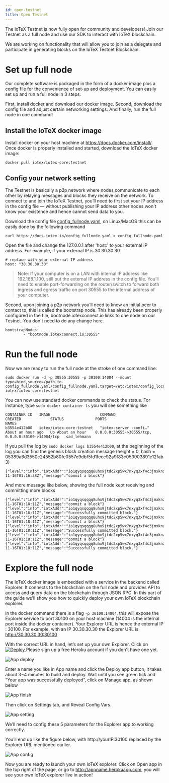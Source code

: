 ```yaml
---
id: open-testnet
title: Open Testnet
---
```


The IoTeX Testnet is now fully open for community and developers! Join our Testnet as a full node and use our SDK to interact with IoTeX blockchain.

We are working on functionality that will allow you to join as a delegate and participate in generating blocks on the IoTeX Testnet Blockchain.

# Set up full node
Our complete software is packaged in the form of a docker image plus a config file for the convenience of set-up and deployment. You can easily set up and run a full node in 3 steps.

First, install docker and download our docker image. Second, download the config file and adjust certain networking settings. And finally, run the full node in one command!

## Install the IoTeX docker image
Install docker on your host machine at https://docs.docker.com/install/. Once docker is properly installed and started, download the IoTeX docker image:

`docker pull iotex/iotex-core:testnet`

## Config your network setting
The Testnet is basically a p2p network where nodes communicate to each other by relaying messages and blocks they receive on the network. To connect to and join the IoTeX Testnet, you’ll need to first set your IP address in the config file — without publishing your IP address other nodes won't know your existence and hence cannot send data to you.

Download the config file <a href="/config_fullnode.yaml" download>config_fullnode.yaml</a>, on Linux/MacOS this can be easily done by the following command
```
curl https://docs.iotex.io/config_fullnode.yaml > config_fullnode.yaml
```
Open the file and change the 127.0.0.1 after 'host:' to your external IP address. For example, if your external IP is 30.30.30.30

```
# replace with your external IP address
host: "30.30.30.30"
```

> Note: If your computer is on a LAN with internal IP address like 192.168.1.100, still put the external IP address in the config file. You’ll need to enable port-forwarding on the router/switch to forward both ingress and egress traffic on port 30555 to the internal address of your computer.

Second, upon joining a p2p network you’ll need to know an initial peer to contact to, this is called the bootstrap node. This has already been properly configured in the file, bootnode.iotexconnect.io links to one node on our Testnet. You don't need to do any change here.

```
bootstrapNodes:
        - "bootnode.iotexconnect.io:30555"
```

# Run the full node
Now we are ready to run the full node at the stroke of one command line:

```
sudo docker run -d -p 30555:30555 -p 30100:14004 --mount type=bind,source=/path-to-config_fullnode.yaml/config_fullnode.yaml,target=/etc/iotex/config_local_fullnode.yaml iotex/iotex-core:testnet
```
You can now use standard docker commands to check the status. For instance, type `sudo docker container ls` you will see something like
```
CONTAINER ID   IMAGE                      COMMAND                  CREATED             STATUS              PORTS                                                NAMES
b3554e412b00   iotex/iotex-core:testnet   "iotex-server -confi…"   About an hour ago   Up About an hour    0.0.0.0:30555->30555/tcp, 0.0.0.0:30100->14004/tcp   sad_lehmann
```
If you pull the log by `sudo docker logs b3554e412b00`, at the beginning of the log you can find the genesis block creation message (height = 0, hash = 05389a6d3550c24552b80fe0557e9dbf5fd1fece92a9f83c053903891e12fab3)
```
{"level":"info","iotxAddr":"io1qyqsqqqq8uhx9jtdc2xp5wx7nxyq3xf4c3jmxknzj23d2m","networkAddress":"35.230.101.152:30555","nodeType":"full_node","height":0,"hash":"05389a6d3550c24552b80fe0557e9dbf5fd1fece92a9f83c053903891e12fab3","time":"2018-11-16T01:16:38Z","message":"commit a block"}
```
And more message like below, showing the full node kept receiving and committing more blocks
```
{"level":"info","iotxAddr":"io1qyqsqqqq8uhx9jtdc2xp5wx7nxyq3xf4c3jmxknzj23d2m","networkAddress":"35.230.101.152:30555","nodeType":"full_node","height":1,"hash":"2379d84c7dab2d1b7b0938b899083b3551c1fe0abe4aabca2a81f9e56ce6323c","time":"2018-11-16T01:18:11Z","message":"commit a block"}
{"level":"info","iotxAddr":"io1qyqsqqqq8uhx9jtdc2xp5wx7nxyq3xf4c3jmxknzj23d2m","networkAddress":"35.230.101.152:30555","nodeType":"full_node","recvHeight":1,"confirmedHeight":0,"source":"blockBuffer","syncedHeight":1,"time":"2018-11-16T01:18:11Z","message":"Successfully committed block."}
{"level":"info","iotxAddr":"io1qyqsqqqq8uhx9jtdc2xp5wx7nxyq3xf4c3jmxknzj23d2m","networkAddress":"35.230.101.152:30555","nodeType":"full_node","height":2,"hash":"709dc1dc64ded1c7203a6ff29218af9c525d14ba85e7038930979354f4aa3ea3","time":"2018-11-16T01:18:11Z","message":"commit a block"}
{"level":"info","iotxAddr":"io1qyqsqqqq8uhx9jtdc2xp5wx7nxyq3xf4c3jmxknzj23d2m","networkAddress":"35.230.101.152:30555","nodeType":"full_node","recvHeight":2,"confirmedHeight":1,"source":"blockBuffer","syncedHeight":2,"time":"2018-11-16T01:18:11Z","message":"Successfully committed block."}
{"level":"info","iotxAddr":"io1qyqsqqqq8uhx9jtdc2xp5wx7nxyq3xf4c3jmxknzj23d2m","networkAddress":"35.230.101.152:30555","nodeType":"full_node","height":3,"hash":"fb55c007f30297e454b1633d74dfa7b8003006e29df8c5fe19af767daeabdcb3","time":"2018-11-16T01:18:11Z","message":"commit a block"}
{"level":"info","iotxAddr":"io1qyqsqqqq8uhx9jtdc2xp5wx7nxyq3xf4c3jmxknzj23d2m","networkAddress":"35.230.101.152:30555","nodeType":"full_node","recvHeight":3,"confirmedHeight":2,"source":"blockBuffer","syncedHeight":3,"time":"2018-11-16T01:18:11Z","message":"Successfully committed block."}
```

# Explore the full node
The IoTeX docker image is embedded with a service in the backend called Explorer. It connects to the blockchain on the full node and provides API to access and query data on the blockchain through JSON RPC. In this part of the guide we’ll show you how to quickly deploy your own IoTeX blockchain explorer.

In the docker command there is a flag `-p 30100:14004`, this will expose the Explorer service to port 30100 on your host machine (14004 is the internal port inside the docker container). Your Explorer URL is hence the external IP : 30100. For example, with an IP 30.30.30.30 the Explorer URL is http://30.30.30.30:30100

With the correct URL in hand, let’s set up your own Explorer. Click on <a target="_blank" href="https://heroku.com/deploy?template=https://github.com/iotexproject/iotex-explorer">
  <img src="https://www.herokucdn.com/deploy/button.svg" alt="Deploy">
</a> Please sign up a free Heroku account if you don't have one yet.

![App deploy](/img/heroku-deploy.png)

Enter a name you like in App name and click the Deploy app button, it takes about 3~4 minutes to build and deploy. Wait until you see green tick and “Your app was successfully deployed”, click on Manage app, as shown below 

![App finish](/img/heroku-finish.png)

Then click on Settings tab, and Reveal Config Vars. 

![App setting](/img/heroku-setting.png)

We’ll need to config these 5 parameters for the Explorer app to working correctly. 

You’ll end up like the figure below, with http://yourIP:30100 replaced by the Explorer URL mentioned earlier.

![App config](/img/heroku-config.png)

Now you are ready to launch your own IoTeX explorer. Click on Open app in the top right of the page, or go to http://appname.herokuapp.com, you will see your own IoTeX explorer live in action!
